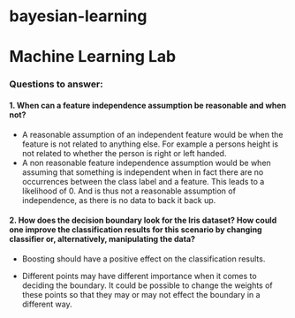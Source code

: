# bayesian-learning
# Machine Learning Lab

### Questions to answer:
#### 1. When can a feature independence assumption be reasonable and when not?

* A reasonable assumption of an independent feature would be when the feature is not related to anything else. For example a persons height is not related to whether the person is right or left handed.
* A non reasonable feature independence assumption would be when assuming that something is independent when in fact there are no occurrences between the class label and a feature. This leads to a likelihood of 0. And is thus not a reasonable assumption of independence, as there is no data to back it back up.

#### 2. How does the decision boundary look for the Iris dataset? How could one improve the classification results for this scenario by changing classifier or, alternatively, manipulating the data?

* Boosting should have a positive effect on the classification results.

* Different points may have different importance when it comes to deciding the boundary. It could be possible to change the weights of these points so that they may or may not effect the boundary in a different way.
